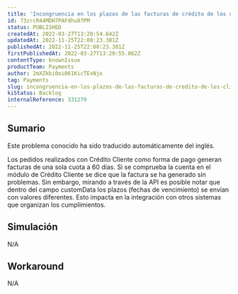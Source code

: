 ```yaml
---
title: 'Incongruencia en los plazos de las facturas de crédito de los clientes'
id: 73zrcR44MDH7PAFdhu8fPM
status: PUBLISHED
createdAt: 2022-03-27T13:20:54.642Z
updatedAt: 2022-11-25T22:08:23.381Z
publishedAt: 2022-11-25T22:08:23.381Z
firstPublishedAt: 2022-03-27T13:20:55.062Z
contentType: knownIssue
productTeam: Payments
author: 2mXZkbi0oi061KicTExNjo
tag: Payments
slug: incongruencia-en-los-plazos-de-las-facturas-de-credito-de-los-clientes
kiStatus: Backlog
internalReference: 331279
---
```


## Sumario

<div class="alert alert-info">
  <p>Este problema conocido ha sido traducido automáticamente del inglés.</p>
</div>


Los pedidos realizados con Crédito Cliente como forma de pago generan facturas de una sola cuota a 60 días. Si se comprueba la cuenta en el módulo de Crédito Cliente se dice que la factura se ha generado sin problemas. Sin embargo, mirando a través de la API es posible notar que dentro del campo customData los plazos (fechas de vencimiento) se envían con valores diferentes. Esto impacta en la integración con otros sistemas que organizan los cumplimientos.



## Simulación


N/A



## Workaround


N/A

